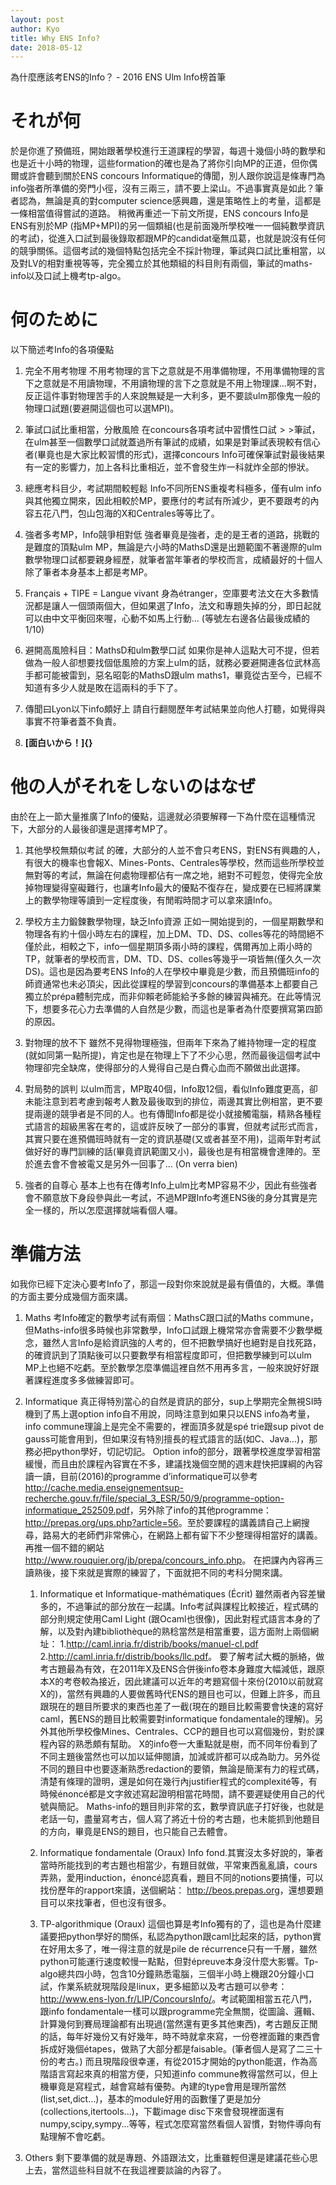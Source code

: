 ```yaml
---
layout: post
author: Kyo
title: Why ENS Info?
date: 2018-05-12
---
```


為什麼應該考ENS的Info？ - 2016 ENS Ulm Info榜首筆

それが何
========

於是你進了預備班，開始跟著學校進行王道課程的學習，每週十幾個小時的數學和也是近十小時的物理，這些formation的確也是為了將你引向MP的正道，但你偶爾或許會聽到關於ENS
concours
Informatique的傳聞，別人跟你說這是條專門為info強者所準備的旁門小徑，沒有三兩三，請不要上梁山。不過事實真是如此？筆者認為，無論是真的對computer
science感興趣，還是策略性上的考量，這都是一條相當值得嘗試的道路。
稍微再重述一下前文所提，ENS concours Info是ENS有別於MP
(指MP+MPI)的另一個類組(也是前面幾所學校唯一一個純數學資訊的考試)，從進入口試到最後錄取都跟MP的candidat毫無瓜葛，也就是說沒有任何的競爭關係。這個考試的幾個特點包括完全不採計物理，筆試與口試比重相當，以及對LV的相對重視等等，完全獨立於其他類組的科目則有兩個，筆試的maths-info以及口試上機考tp-algo。

何のために
==========

以下簡述考Info的各項優點

1.  完全不用考物理
    不用考物理的言下之意就是不用準備物理，不用準備物理的言下之意就是不用讀物理，不用讀物理的言下之意就是不用上物理課...啊不對，反正這件事對物理苦手的人來說無疑是一大利多，更不要談ulm那像鬼一般的物理口試題(要避開這個也可以選MPI)。

2.  筆試口試比重相當，分散風險
    在concours各項考試中習慣性口試$>>$筆試，在ulm甚至一個數學口試就蓋過所有筆試的成績，如果是對筆試表現較有信心者(畢竟也是大家比較習慣的形式)，選擇concours
    Info可確保筆試對最後結果有一定的影響力，加上各科比重相近，並不會發生炸一科就炸全部的慘狀。

3.  總應考科目少，考試期間較輕鬆
    Info不同所ENS重複考科極多，僅有ulm
    info與其他獨立開來，因此相較於MP，要應付的考試有所減少，更不要跟考的內容五花八門，包山包海的X和Centrales等等比了。

4.  強者多考MP，Info競爭相對低
    強者畢竟是強者，走的是王者的道路，挑戰的是難度的頂點ulm
    MP，無論是六小時的MathsD還是出題範圍不著邊際的ulm數學物理口試都要親身經歷，就筆者當年筆者的學校而言，成績最好的十個人除了筆者本身基本上都是考MP。

5.  Français + TIPE = Langue vivant
    身為étranger，空庫要考法文在大多數情況都是讓人一個頭兩個大，但如果選了Info，法文和專題失掉的分，即日起就可以由中文平衡回來喔，心動不如馬上行動...
    (等號左右邊各佔最後成績的1/10)

6.  避開高風險科目：MathsD和ulm數學口試
    如果你是神人這點大可不提，但若做為一般人卻想要找個低風險的方案上ulm的話，就務必要避開連各位武林高手都可能被雷到，惡名昭彰的MathsD跟ulm
    maths1，畢竟從古至今，已經不知道有多少人就是敗在這兩科的手下了。

7.  傳聞曰Lyon以下info頗好上
    請自行翻閱歷年考試結果並向他人打聽，如覺得與事實不符筆者蓋不負責。

8.  **[面白いから！]{}**

他の人がそれをしないのはなぜ
============================

由於在上一節大量推廣了Info的優點，這邊就必須要解釋一下為什麼在這種情況下，大部分的人最後卻還是選擇考MP了。

1.  其他學校無類似考試
    的確，大部分的人並不會只考ENS，對ENS有興趣的人，有很大的機率也會報X、Mines-Ponts、Centrales等學校，然而這些所學校並無對等的考試，無論在何處物理都佔有一席之地，絕對不可輕忽，使得完全放掉物理變得窒礙難行，也讓考Info最大的優點不復存在，變成要在已經將課業上的數學物理等讀到一定程度後，有閒暇時間才可以拿來讀Info。

2.  學校方主力鍛鍊數學物理，缺乏Info資源
    正如一開始提到的，一個星期數學和物理各有約十個小時左右的課程，加上DM、TD、DS、colles等花的時間絕不僅於此，相較之下，info一個星期頂多兩小時的課程，偶爾再加上兩小時的TP，就筆者的學校而言，DM、TD、DS、colles等幾乎一項皆無(僅久久一次DS)。這也是因為要考ENS
    Info的人在學校中畢竟是少數，而且預備班info的師資通常也未必頂尖，因此從課程的學習到concours的準備基本上都要自己獨立於prépa體制完成，而非仰賴老師能給予多餘的練習與補充。在此等情況下，想要多花心力去準備的人自然是少數，而這也是筆者為什麼要撰寫第四節的原因。

3.  對物理的放不下
    雖然不見得物理極強，但兩年下來為了維持物理一定的程度(就如同第一點所提)，肯定也是在物理上下了不少心思，然而最後這個考試中物理卻完全缺席，使得部分的人覺得自己是白費心血而不願做出此選擇。

4.  對局勢的誤判
    以ulm而言，MP取40個，Info取12個，看似Info難度更高，卻未能注意到若考慮到報考人數及最後取到的排位，兩邊其實比例相當，更不要提兩邊的競爭者是不同的人。也有傳聞Info都是從小就接觸電腦，精熟各種程式語言的超級黑客在考的，這或許反映了一部分的事實，但就考試形式而言，其實只要在進預備班時就有一定的資訊基礎(又或者甚至不用)，這兩年對考試做好好的專門訓練的話(畢竟資訊範圍又小)，最後也是有相當機會達陣的。至於進去會不會被電又是另外一回事了...
    (On verra bien)

5.  強者的自尊心
    基本上也有在傳考Info上ulm比考MP容易不少，因此有些強者會不願意放下身段參與此一考試，不過MP跟Info考進ENS後的身分其實是完全一樣的，所以怎麼選擇就端看個人囉。

準備方法
========

如我你已經下定決心要考Info了，那這一段對你來說就是最有價值的，大概。準備的方面主要分成幾個方面來講。

1.  Maths
    考Info確定的數學考試有兩個：MathsC跟口試的Maths
    commune，但Maths-info很多時候也非常數學，Info口試跟上機常常亦會需要不少數學概念，雖然人言Info是給資訊強的人考的，但不把數學搞好也絕對是自找死路，的確資訊到了頂點後可以只要數學有相當程度即可，但把數學練到可以ulm
    MP上也絕不吃虧。至於數學怎麼準備這裡自然不用再多言，一般來說好好跟著課程進度多多做練習即可。

2.  Informatique
    真正得特別當心的自然是資訊的部分，sup上學期完全無視SI時機到了馬上選option
    info自不用說，同時注意到如果只以ENS info為考量，info
    commune理論上是完全不需要的，裡面頂多就是spé trie跟sup pivot de
    gauss可能會用到，但如果沒有特別擅長的程式語言的話(如C、Java...)，那務必把python學好，切記切記。
    Option
    info的部分，跟著學校進度學習相當緩慢，而且由於課程內容實在不多，建議找幾個空閒的週末趕快把課綱的內容讀一讀，目前(2016)的programme
    d’informatique可以參考<http://cache.media.enseignementsup-recherche.gouv.fr/file/special_3_ESR/50/9/programme-option-informatique_252509.pdf>，另外除了info的其他programme：<http://prepas.org/ups.php?article=56>。至於要課程的講義請自己上網搜尋，路易大的老師們非常佛心，在網路上都有留下不少整理得相當好的講義。再推一個不錯的網站<http://www.rouquier.org/jb/prepa/concours_info.php>。
    在把課內內容再三讀熟後，接下來就是實際的練習了，下面就把不同的考科分開來講。

    1.  Informatique et Informatique-mathématiques (Écrit)
        雖然兩者內容差蠻多的，不過筆試的部分放在一起講。Info考試與課程比較接近，程式碼的部分則規定使用Caml
        Light
        (跟Ocaml也很像)，因此對程式語言本身的了解，以及對內建bibliothèque的熟稔當然是相當重要，這方面附上兩個網址：
        1.<http://caml.inria.fr/distrib/books/manuel-cl.pdf>
        2.<http://caml.inria.fr/distrib/books/llc.pdf>。
        要了解考試大概的脈絡，做考古題最為有效，在2011年X及ENS合併後info卷本身難度大幅減低，跟原本X的考卷較為接近，因此建議可以近年的考題寫個十來份(2010以前就寫X的)，當然有興趣的人要做舊時代ENS的題目也可以，但難上許多，而且跟現在的題目所要求的東西也差了一截(現在的題目比較需要會快速的寫好caml，舊ENS的題目比較需要對informatique
        fondamentale的理解)。另外其他所學校像Mines、Centrales、CCP的題目也可以寫個幾份，對於課程內容的熟悉頗有幫助。
        X的info卷一大重點就是樹，而不同年份看到了不同主題後當然也可以加以延伸閱讀，加減或許都可以成為助力。另外從不同的題目中也要逐漸熟悉redaction的要領，無論是簡潔有力的程式碼，清楚有條理的證明，還是如何在幾行內justifier程式的complexité等，有時候énoncé都是文字敘述寫起證明相當花時間，請不要遲疑使用自己的代號與簡記。
        Maths-info的題目則非常的玄，數學資訊底子打好後，也就是老話一句，盡量寫考古，個人寫了將近十份的考古題，也未能抓到他題目的方向，畢竟是ENS的題目，也只能自己去體會。

    2.  Informatique fondamentale (Oraux)
        Info
        fond.其實沒太多好說的，筆者當時所能找到的考古題也相當少，有題目就做，平常東西亂亂讀，cours弄熟，愛用induction，énoncé認真看，題目不同的notions要搞懂，可以找份歷年的rapport來讀，送個網站：
        <http://beos.prepas.org>，還想要題目可以來找筆者，但也沒有很多。

    3.  TP-algorithmique (Oraux)
        這個也算是考Info獨有的了，這也是為什麼建議要把python學好的關係，私認為python跟caml比起來的話，python實在好用太多了，唯一得注意的就是pile
        de
        récurrence只有一千層，雖然python可能運行速度較慢一點點，但對épreuve本身沒什麼大影響。Tp-algo總共四小時，包含10分鐘熟悉電腦，三個半小時上機跟20分鐘小口試，作業系統就現階段是linux，更多細節以及考古題可以參考：
        <http://www.ens-lyon.fr/LIP/ConcoursInfo/>。考試範圍相當五花八門，跟info
        fondamentale一樣可以跟programme完全無關，從圖論、邏輯、計算幾何到賽局理論都有出現過(當然還有更多其他東西)，考古題反正閒的話，每年好幾份又有好幾年，時不時就拿來寫，一份卷裡面難的東西會拆成好幾個étapes，做熟了大部分都是faisable。(筆者個人是寫了二三十份的考古。)
        而且現階段很幸運，有從2015才開始的python能選，作為高階語言寫起來真的相當方便，只知道info
        commune教得當然可以，但上機畢竟是寫程式，越會寫越有優勢。內建的type會用是理所當然
        (list,set,dict...)，基本的module好用的函數懂了更是加分
        (collections,itertools...)，下載image
        disc下來會發現裡面還有numpy,scipy,sympy...等等，程式怎麼寫當然看個人習慣，對物件導向有點理解不會吃虧。

3.  Others
    剩下要準備的就是專題、外語跟法文，比重雖輕但還是建議花些心思上去，當然這些科目就不在我這裡要談論的內容了。
